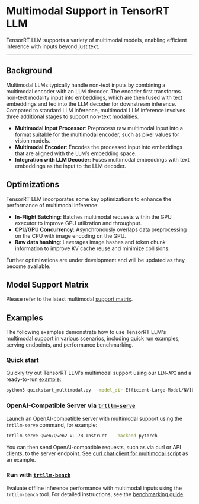 # Multimodal Support in TensorRT LLM

TensorRT LLM supports a variety of multimodal models, enabling efficient inference with inputs beyond just text.

---

## Background

Multimodal LLMs typically handle non-text inputs by combining a multimodal encoder with an LLM decoder. The encoder first transforms non-text modality input into embeddings, which are then fused with text embeddings and fed into the LLM decoder for downstream inference. Compared to standard LLM inference, multimodal LLM inference involves three additional stages to support non-text modalities.

* **Multimodal Input Processor**: Preprocess raw multimodal input into a format suitable for the multimodal encoder, such as pixel values for vision models.
* **Multimodal Encoder**: Encodes the processed input into embeddings that are aligned with the LLM’s embedding space.
* **Integration with LLM Decoder**: Fuses multimodal embeddings with text embeddings as the input to the LLM decoder.

## Optimizations

TensorRT LLM incorporates some key optimizations to enhance the performance of multimodal inference:

* **In-Flight Batching**: Batches multimodal requests within the GPU executor to improve GPU utilization and throughput.
* **CPU/GPU Concurrency**: Asynchronously overlaps data preprocessing on the CPU with image encoding on the GPU.
* **Raw data hashing**: Leverages image hashes and token chunk information to improve KV cache reuse and minimize collisions.

Further optimizations are under development and will be updated as they become available.

## Model Support Matrix

Please refer to the latest multimodal [support matrix](../models/supported-models.md#multimodal-feature-support-matrix-pytorch-backend).

## Examples

The following examples demonstrate how to use TensorRT LLM's multimodal support in various scenarios, including quick run examples, serving endpoints, and performance benchmarking.

### Quick start

Quickly try out TensorRT LLM's multimodal support using our `LLM-API` and a ready-to-run [example](source:examples/llm-api/quickstart_multimodal.py):

```bash
python3 quickstart_multimodal.py --model_dir Efficient-Large-Model/NVILA-8B --modality image
```

### OpenAI-Compatible Server via [`trtllm-serve`](../../source/commands/trtllm-serve/trtllm-serve.rst)

Launch an OpenAI-compatible server with multimodal support using the `trtllm-serve` command, for example:

```bash
trtllm-serve Qwen/Qwen2-VL-7B-Instruct  --backend pytorch
```

You can then send OpenAI-compatible requests, such as via curl or API clients, to the server endpoint. See [curl chat client for multimodal script](source:examples/serve/curl_chat_client_for_multimodal.sh) as an example.

### Run with [`trtllm-bench`](../../source/commands/trtllm-bench.rst)

Evaluate offline inference performance with multimodal inputs using the `trtllm-bench` tool. For detailed instructions, see the [benchmarking guide](../../source/performance/perf-benchmarking.md).
